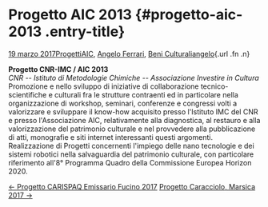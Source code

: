 Progetto AIC 2013 {#progetto-aic-2013 .entry-title}
=================

[19 marzo 2017](index9117.html?p=858 "Permalink a Progetto AIC 2013")[Progetti](index0b40.html?cat=9)[AIC](indexfd92.html?tag=aic), [Angelo Ferrari](indexdddd.html?tag=angelo-ferrari), [Beni Culturali](index883e.html?tag=beni-culturali)[angelo](indexcd64.html?author=1 "Vedi tutti gli articoli di angelo"){.url .fn .n}

**Progetto CNR-IMC / AIC 2013**\
*CNR -- Istituto di Metodologie Chimiche -- Associazione Investire in Cultura*\
Promozione e nello sviluppo di iniziative di collaborazione tecnico-scientifiche e culturali fra le strutture contraenti ed in particolare nella organizzazione di workshop, seminari, conferenze e congressi volti a valorizzare e sviluppare il know-how acquisito presso l'Istituto IMC del CNR e presso l'Associazione AIC, relativamente alla diagnostica, al restauro e alla valorizzazione del patrimonio culturale e nel provvedere alla pubblicazione di atti, monografie e siti internet interessanti questi argomenti.\
Realizzazione di Progetti concernenti l'impiego delle nano tecnologie e dei sistemi robotici nella salvaguardia del patrimonio culturale, con particolare riferimento all'8° Programma Quadro della Commissione Europea Horizon 2020.

[← Progetto CARISPAQ Emissario Fucino 2017](index461a.html?p=854) [Progetto Caracciolo, Marsica 2017 →](index5d95.html?p=863)
